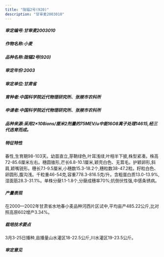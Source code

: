 ```yaml
---
title: "陇辐2号(920)"
description: "甘审麦2003010"
---
```

##### 审定编号:甘审麦2003010

##### 作物名称:小麦

##### 品种名称:陇辐2号(920)

##### 审定年份:2003

##### 审定单位:甘肃省

##### 育种者:中国科学院近代物理研究所、张掖市农科所

##### 申请者:中国科学院近代物理研究所、张掖市农科所

##### 品种来源:采用2×108ions/厘米2剂量的75MEV/u中能16O8离子处理14615,经三代选育而成。

##### 特征特性
春性,生育期98-103天。幼苗直立,芽鞘绿色,叶耳浅绿,叶相半下披,株型紧凑。株高72-85.6厘米左右。穗圆锥形,芒长6.8-10.1厘米,颖壳白色、无茸毛。护颖卵形,斜肩,颖嘴锐形。穗长7.1-9.5厘米,小穗数15.3-18.2个,穗粒数38-47.2粒。籽粒白色、卵圆形,腹沟浅。千粒重46-54克,容重778.3-816.5克/升。含粗蛋白质13.0-13.9%,湿面筋28.3-31.1%。单株分蘖1.1-1.8个,分蘖成穗率70%;抗倒伏性强,中感条锈病。

##### 产量表现
在2000—2002年甘肃省水地春小麦品种河西片区试中,平均亩产485.22公斤,比对照高原602增产3.34%。

##### 栽培技术要点
3月3-25日播种,亩播量山水灌区18-22.5公斤,川水灌区19-23.5公斤。

##### 审定意见

